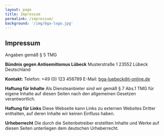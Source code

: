 ```yaml
---
layout: page
title: Impressum
permalink: /impressum/
background: '/img/bga-logo.jpg'
---
```


## Impressum

Angaben gemäß § 5 TMG

**Bündnis gegen Antisemitismus Lübeck**
Musterstraße 1
23552 Lübeck
Deutschland

**Kontakt:**
Telefon: +49 (0) 123 456789
E-Mail: bga-luebeck@t-online.de

**Haftung für Inhalte**
Als Diensteanbieter sind wir gemäß § 7 Abs.1 TMG für eigene Inhalte auf diesen Seiten nach den allgemeinen Gesetzen verantwortlich.

**Haftung für Links**
Diese Webseite kann Links zu externen Websites Dritter enthalten, auf deren Inhalte wir keinen Einfluss haben.

**Urheberrecht**
Die durch die Seitenbetreiber erstellten Inhalte und Werke auf diesen Seiten unterliegen dem deutschen Urheberrecht.

